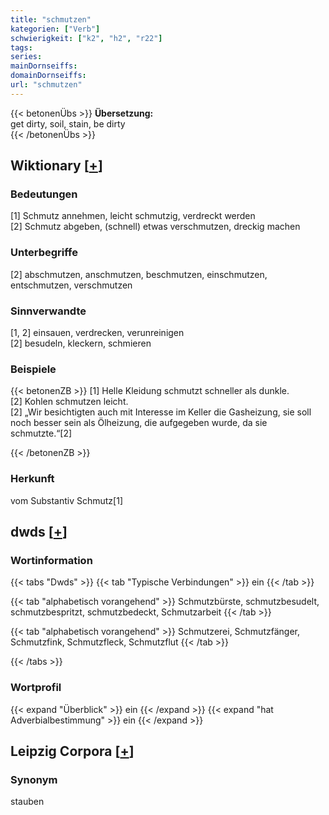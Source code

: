 ```yaml
---
title: "schmutzen"
kategorien: ["Verb"]
schwierigkeit: ["k2", "h2", "r22"]
tags:
series:
mainDornseiffs:
domainDornseiffs:
url: "schmutzen"
---
```


{{< betonenÜbs >}}
**Übersetzung:**  
get dirty, soil, stain, be dirty  
{{< /betonenÜbs >}}

## Wiktionary [[+](https://de.wiktionary.org/wiki/schmutzen)]

### Bedeutungen
[1] Schmutz annehmen, leicht schmutzig, verdreckt werden  
[2] Schmutz abgeben, (schnell) etwas verschmutzen, dreckig machen  

### Unterbegriffe
[2] abschmutzen, anschmutzen, beschmutzen, einschmutzen, entschmutzen, verschmutzen  

### Sinnverwandte
[1, 2] einsauen, verdrecken, verunreinigen  
[2] besudeln, kleckern, schmieren  

### Beispiele
{{< betonenZB >}}
[1] Helle Kleidung schmutzt schneller als dunkle.  
[2] Kohlen schmutzen leicht.  
[2] „Wir besichtigten auch mit Interesse im Keller die Gasheizung, sie soll noch besser sein als Ölheizung, die aufgegeben wurde, da sie schmutzte.“[2]  

{{< /betonenZB >}}
### Herkunft
vom Substantiv Schmutz[1]  



## dwds [[+](https://www.dwds.de/wb/schmutzen)]

### Wortinformation
{{< tabs "Dwds" >}}
{{< tab "Typische Verbindungen" >}}
ein
{{< /tab >}}

{{< tab "alphabetisch vorangehend" >}}
Schmutzbürste, schmutzbesudelt, schmutzbespritzt, schmutzbedeckt, Schmutzarbeit
{{< /tab >}}

{{< tab "alphabetisch vorangehend" >}}
Schmutzerei, Schmutzfänger, Schmutzfink, Schmutzfleck, Schmutzflut
{{< /tab >}}

{{< /tabs >}}

### Wortprofil
{{< expand "Überblick" >}} ein {{< /expand >}}
{{< expand "hat Adverbialbestimmung" >}} ein {{< /expand >}}

## Leipzig Corpora [[+](https://corpora.uni-leipzig.de/en/res?word=schmutzen&corpusId=deu_newscrawl-public_2018)]


### Synonym
stauben

